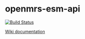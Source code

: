 # openmrs-esm-api
[![Build Status](https://travis-ci.org/openmrs/openmrs-esm-api.svg?branch=master)](https://travis-ci.org/openmrs/openmrs-esm-api)

[Wiki documentation](https://wiki.openmrs.org/display/projects/openmrs-esm-api)
